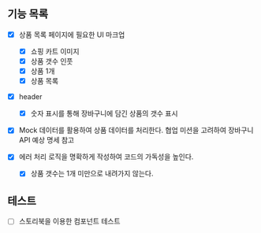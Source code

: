## 기능 목록

- [x] 상품 목록 페이지에 필요한 UI 마크업

  - [x] 쇼핑 카트 이미지
  - [x] 상품 갯수 인풋
  - [x] 상품 1개
  - [x] 상품 목록

- [x] header

  - [x] 숫자 표시를 통해 장바구니에 담긴 상품의 갯수 표시

- [x] Mock 데이터를 활용하여 상품 데이터를 처리한다. 협업 미션을 고려하여 장바구니 API 예상 명세 참고

- [x] 에러 처리 로직을 명확하게 작성하여 코드의 가독성을 높인다.
  - [x] 상품 갯수는 1개 미만으로 내려가지 않는다.

## 테스트

- [ ] 스토리북을 이용한 컴포넌트 테스트
